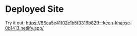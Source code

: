 # Deployed Site 

Try it out: [https://66ca5e41f02c1b5f3316b829--keen-khapse-0b1413.netlify.app/ ](https://frontend--keen-khapse-0b1413.netlify.app/)

